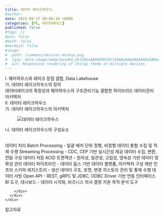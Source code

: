 ```yaml
---
title: 데이터 레이크하우스
#author: 
date: 2023-09-27 00:00:10 +0800
categories: [PE, 데이터베이스]
published: false
#tags: []
#pin: false
#math: false
#mermaid: false
#image:
#  path: /commons/devices-mockup.png
#  lqip: data:image/webp;base64,UklGRpoAAABXRUJQVlA4WAoAAAAQAAAADwAABwAAQUxQSDIAAAARL0AmbZurmr57yyIiqE8oiG0bejIYEQTgqiDA9vqnsUSI6H+oAERp2HZ65qP/VIAWAFZQOCBCAAAA8AEAnQEqEAAIAAVAfCWkAALp8sF8rgRgAP7o9FDvMCkMde9PK7euH5M1m6VWoDXf2FkP3BqV0ZYbO6NA/VFIAAAA
#  alt: Responsive rendering of Chirpy theme on multiple devices.
---
```


<div class="post-wrap">
  <div class="para">
    <div class="para-title">
      I. 웨어하우스와 레이크 장점 결합, Data Lakehouse
    </div>
    <div class="para-cntnt">
      <div class="para">
        <div class="para-title">
          가. 데이터 레이크하우스의 정의
        </div>
        <div class="para-cntnt">
            데이터레이크의 확장성과 웨어하우스의 구조관리기능 결합한 하이브리드 데이터관리 아키텍처
        </div>
      </div>
    </div>
  </div>
  
  <div class="para">
    <div class="para-title">
      II. 데이터 레이크하우스
    </div>
    <div class="para-cntnt">
      <div class="para">
        <div class="para-title">
          가. 데이터 레이크하우스의 아키텍처
        </div>
        <div class="para-cntnt">
          <figure class="post-figure">
            <img src="/assets/img/posts/데이터-레이크하우스.png" alt="데이터 레이크하우스">
<!--            <figcaption>Source: Unveiling the Metaverse: Exploring Emerging Trends, Multifaceted Perspectives, and Future Challenges</figcaption>-->
          </figure>
        </div>
      </div>
      <div class="para">
        <div class="para-title">
          나. 데이터 레이크하우스의 구성요소
        </div>
        <div class="para-cntnt">
          <table class="post-table">
          </table>
          데이터 처리
  Batch Processing - 일괄 배치 단위 정형, 비정형 데이터 통합 수집 및 적재 수행
  Streaming Processing - CDC, CEP 기반 실시간성 제공 데이터 수집, 변환, 전달 구성
데이터 저장
  ACID 트랜잭션 - 원자성, 일관성, 고립성, 영속성 기반 데이터 정확성 관리
  데이터 파이프라인 - 데이터 옵스 기반 데이터 플랫폼, 아키텍처 구성 제반 인프라
  스키마 레지스트리 - 생산 데이터 구조, 포맷, 변경 히스토리 관리 및 통제 수행
데이터 서빙
  Open API - REST, gRPC 및 JDBC, ODBC Driver 기반 연동 인터페이스
  BI 도구, 대시보드 - 데이터 시각화, 비즈니스 의사 결정 지원 목적 분석 도구

        </div>
      </div>
    </div>
  </div>

  <div class="refr-wrap">
    <div class="refr-title">
        참고자료
    </div>
    <ol class="refr-list">
    <!--    <li>(나현식, 최대선) <a target="_blank" href="https://scienceon.kisti.re.kr/commons/util/originalView.do?cn=JAKO202225948430499&oCn=JAKO202225948430499&dbt=JAKO&journal=NJOU00291864">메타버스 보안 위협 요소 및 대응 방안 검토</a></li>-->
    <!--    <li>(M. Uddin, S. Manickam, H. Ullah, M. Obaidat and A. Dandoush) <a target="_blank" href="https://ieeexplore.ieee.org/abstract/document/10138386">Unveiling the Metaverse: Exploring Emerging Trends, Multifaceted Perspectives, and Future Challenges</a></li>-->
    </ol>
  </div>
</div>
